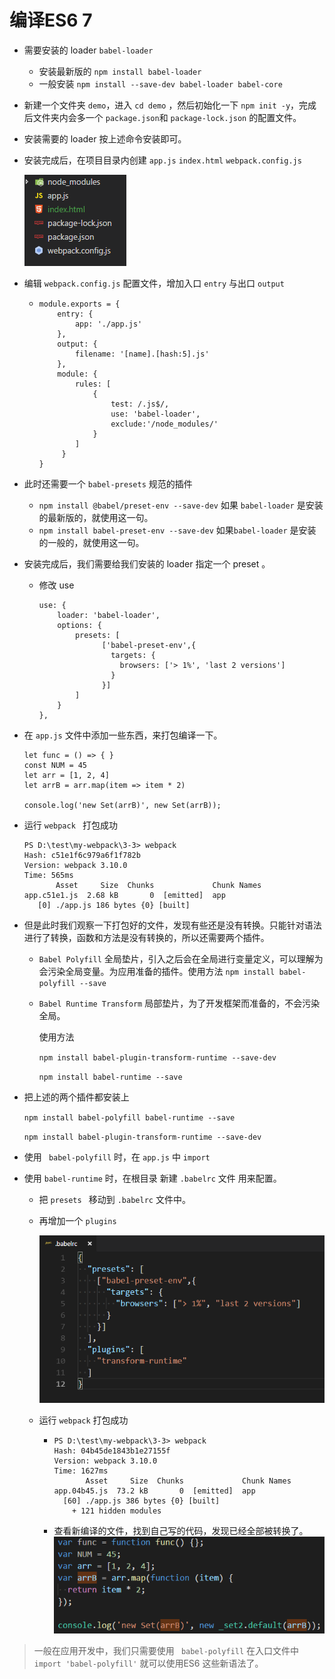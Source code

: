 # 编译ES6 7

- 需要安装的 loader `babel-loader`

  - 安装最新版的 `npm install babel-loader`
  - 一般安装 `npm install --save-dev babel-loader babel-core`

- 新建一个文件夹 `demo`，进入 `cd demo` ，然后初始化一下 `npm init -y`，完成后文件夹内会多一个 `package.json`和 `package-lock.json` 的配置文件。

- 安装需要的 loader 按上述命令安装即可。

- 安装完成后，在项目目录内创建 `app.js` `index.html` `webpack.config.js`

  ![1530670282689](./1530670282689.png)

- 编辑 `webpack.config.js` 配置文件，增加入口 `entry` 与出口 `output`

  - ```
    module.exports = {
    	entry: {
        	app: './app.js'
      	},
      	output: {
        	filename: '[name].[hash:5].js'
      	},
      	module: {
        	rules: [
          		{
                    test: /.js$/,
                    use: 'babel-loader',
                    exclude:'/node_modules/'
          		}
        	]
     	 }
    }
    
    ```

    

- 此时还需要一个 `babel-presets` 规范的插件

  - `npm install @babel/preset-env --save-dev` 如果 `babel-loader` 是安装的最新版的，就使用这一句。
  - `npm install babel-preset-env --save-dev` 如果`babel-loader` 是安装的一般的，就使用这一句。

- 安装完成后，我们需要给我们安装的 loader 指定一个 preset 。

  - 修改 use  

    ```
    use: {
    	loader: 'babel-loader',
    	options: {
    		presets: [
                  ['babel-preset-env',{
                    targets: {
                      browsers: ['> 1%', 'last 2 versions']
                    }
                  }]
    		]
    	}
    },
    ```

- 在 `app.js` 文件中添加一些东西，来打包编译一下。

  ``` 
  let func = () => { }
  const NUM = 45
  let arr = [1, 2, 4]
  let arrB = arr.map(item => item * 2)
  
  console.log('new Set(arrB)', new Set(arrB));
  ```

- 运行 `webpack ` 打包成功

  ```
  PS D:\test\my-webpack\3-3> webpack
  Hash: c51e1f6c979a6f1f782b
  Version: webpack 3.10.0
  Time: 565ms
         Asset     Size  Chunks             Chunk Names
  app.c51e1.js  2.68 kB       0  [emitted]  app
     [0] ./app.js 186 bytes {0} [built]
  ```

- 但是此时我们观察一下打包好的文件，发现有些还是没有转换。只能针对语法进行了转换，函数和方法是没有转换的，所以还需要两个插件。

  - `Babel Polyfill` 全局垫片，引入之后会在全局进行变量定义，可以理解为会污染全局变量。为应用准备的插件。使用方法 `npm install babel-polyfill --save`

  - `Babel Runtime Transform` 局部垫片，为了开发框架而准备的，不会污染全局。

    使用方法

     `npm install babel-plugin-transform-runtime --save-dev`

     `npm install babel-runtime --save`

- 把上述的两个插件都安装上 

  `npm install babel-polyfill babel-runtime --save`

  `npm install babel-plugin-transform-runtime --save-dev`

- 使用 ` babel-polyfill` 时，在 `app.js` 中 `import`

- 使用 `babel-runtime` 时，在根目录 新建 `.babelrc` 文件 用来配置。

  - 把 `presets ` 移动到 `.babelrc` 文件中。

  - 再增加一个 `plugins` 

    ![1530673556954](./1530673556954.png)

  - 运行 `webpack` 打包成功

    - ``` 
      PS D:\test\my-webpack\3-3> webpack
      Hash: 04b45de1843b1e27155f
      Version: webpack 3.10.0
      Time: 1627ms
             Asset     Size  Chunks             Chunk Names
      app.04b45.js  73.2 kB       0  [emitted]  app
        [60] ./app.js 386 bytes {0} [built]
          + 121 hidden modules
      ```

    - 查看新编译的文件，找到自己写的代码，发现已经全部被转换了。![1530673832540](./1530673832540.png)

> 一般在应用开发中，我们只需要使用 ` babel-polyfill`  在入口文件中 `import 'babel-polyfill'` 就可以使用ES6 这些新语法了。